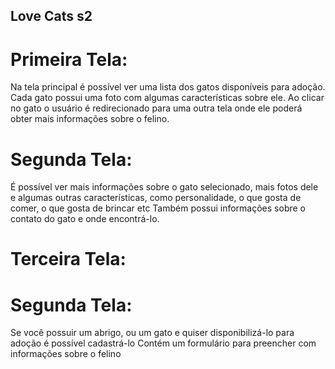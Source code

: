 ## Love Cats s2

# Primeira Tela: 

Na tela principal é possível ver uma lista dos gatos disponíveis para adoção.
Cada gato possui uma foto com algumas características sobre ele.
Ao clicar no gato o usuário é redirecionado para uma outra tela onde ele poderá obter mais informações sobre o felino.

# Segunda Tela:

É possível ver mais informações sobre o gato selecionado, mais fotos dele e algumas outras características, como personalidade, o que gosta de comer, o que gosta de brincar etc
Também possui informações sobre o contato do gato e onde encontrá-lo.

# Terceira Tela:



# Segunda Tela:

Se você possuir um abrigo, ou um gato e quiser disponibilizá-lo para adoção é possível cadastrá-lo
Contém um formulário para preencher com informações sobre o felino
